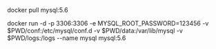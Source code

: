 docker pull mysql:5.6

docker run -d -p 3306:3306 -e MYSQL_ROOT_PASSWORD=123456 -v $PWD/conf:/etc/mysql/conf.d -v $PWD/data:/var/lib/mysql -v $PWD/logs:/logs --name mysql mysql:5.6